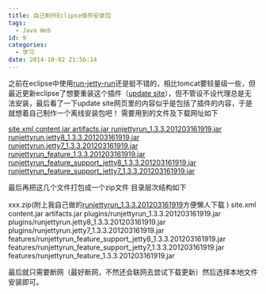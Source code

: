 ```yaml
---
title: 自己制作Eclipse插件安装包
tags:
  - Java Web
id: 9
categories:
  - 学习
date: 2014-10-02 21:56:14
---
```


之前在eclipse中使用[run-jetty-run](https://code.google.com/p/run-jetty-run/ "run-jetty-run")还是挺不错的，相比tomcat要轻量级一些，但最近更新eclipse了想要重装这个插件（[update site](http://run-jetty-run.googlecode.com/svn/trunk/updatesite)），但不管设不设代理总是无法安装，最后看了一下update site网页里的内容似乎是包括了插件的内容，于是就想着自己制作一个离线安装包吧！
需要用到的文件及下载网址如下<!--more-->

[site.xml
](https://run-jetty-run.googlecode.com/svn/trunk/updatesite/site.xml)[content.jar
](https://run-jetty-run.googlecode.com/svn/trunk/updatesite/content.jar)[artifacts.jar
](https://run-jetty-run.googlecode.com/svn/trunk/updatesite/artifacts.jar)[runjettyrun_1.3.3.201203161919.jar
](https://run-jetty-run.googlecode.com/svn/trunk/updatesite/plugins/runjettyrun_1.3.3.201203161919.jar)[runjettyrun.jetty8_1.3.3.201203161919.jar
](https://run-jetty-run.googlecode.com/svn/trunk/updatesite/plugins/runjettyrun.jetty8_1.3.3.201203161919.jar)[runjettyrun.jetty7_1.3.3.201203161919.jar](https://run-jetty-run.googlecode.com/svn/trunk/updatesite/plugins/runjettyrun.jetty7_1.3.3.201203161919.jar)[
](https://run-jetty-run.googlecode.com/svn/trunk/updatesite/features/runjettyrun_feature_support_jetty7_1.3.3.201203161919.jar)[runjettyrun_feature_1.3.3.201203161919.jar](https://run-jetty-run.googlecode.com/svn/trunk/updatesite/features/runjettyrun_feature_1.3.3.201203161919.jar)[
](https://run-jetty-run.googlecode.com/svn/trunk/updatesite/plugins/runjettyrun.jetty7_1.3.3.201203161919.jar)[runjettyrun_feature_support_jetty8_1.3.3.201203161919.jar
](https://run-jetty-run.googlecode.com/svn/trunk/updatesite/features/runjettyrun_feature_support_jetty8_1.3.3.201203161919.jar)[runjettyrun_feature_support_jetty7_1.3.3.201203161919.jar](https://run-jetty-run.googlecode.com/svn/trunk/updatesite/features/runjettyrun_feature_support_jetty7_1.3.3.201203161919.jar)

最后再把这几个文件打包成一个zip文件
<span style="line-height: 1.5;">目录层次结构如下</span>

xxx.zip(附上我自己做的[runjettyrun_1.3.3.201203161919](/resources/2014/10/runjettyrun_1.3.3.201203161919.zip)方便懒人下载 )
site.xml
content.jar
artifacts.jar
plugins/runjettyrun_1.3.3.201203161919.jar
plugins/runjettyrun.jetty8_1.3.3.201203161919.jar
plugins/runjettyrun.jetty7_1.3.3.201203161919.jar
features/runjettyrun_feature_support_jetty8_1.3.3.201203161919.jar
features/runjettyrun_feature_support_jetty7_1.3.3.201203161919.jar
features/runjettyrun_feature_1.3.3.201203161919.jar

最后就只需要断网（最好断网，不然还会联网去尝试下载更新）然后选择本地文件安装即可。